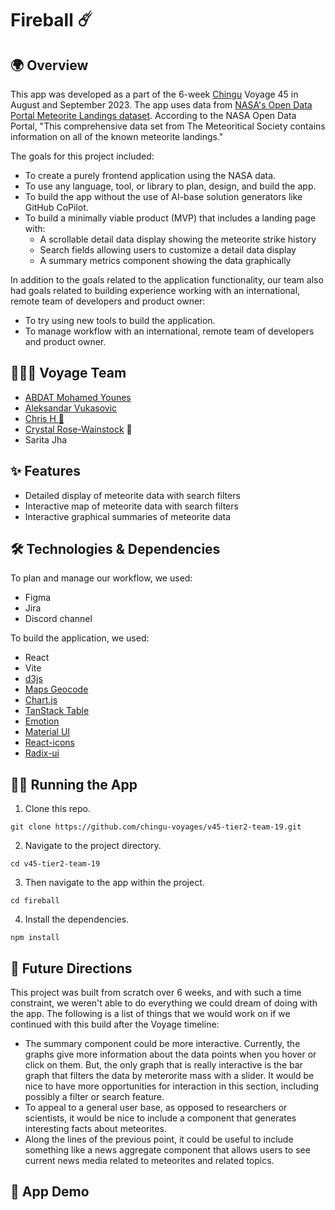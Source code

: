 # Fireball ☄️

## 🌍 Overview

This app was developed as a part of the 6-week [Chingu](https://www.chingu.io/) Voyage 45 in August and September 2023. The app uses data from [NASA's Open Data Portal Meteorite Landings dataset](https://data.nasa.gov/Space-Science/Meteorite-Landings/gh4g-9sfh). According to the NASA Open Data Portal, "This comprehensive data set from The Meteoritical Society contains information on all of the known meteorite landings."

The goals for this project included:

- To create a purely frontend application using the NASA data.
- To use any language, tool, or library to plan, design, and build the app.
- To build the app without the use of AI-base solution generators like GitHub CoPilot.
- To build a minimally viable product (MVP) that includes a landing page with:
  - A scrollable detail data display showing the meteorite strike history
  - Search fields allowing users to customize a detail data display
  - A summary metrics component showing the data graphically

In addition to the goals related to the application functionality, our team also had goals related to building experience working with an international, remote team of developers and product owner:

- To try using new tools to build the application.
- To manage workflow with an international, remote team of developers and product owner.

## 🧑‍🤝‍🧑 Voyage Team

- [ABDAT Mohamed Younes](https://github.com/uKiJo)
- [Aleksandar Vukasovic](https://github.com/vukas86)
- [Chris H 👾](https://github.com/crisxh)
- [Crystal Rose-Wainstock](https://github.com/crwainstock) 👋
- Sarita Jha

## ✨ Features

- Detailed display of meteorite data with search filters
- Interactive map of meteorite data with search filters
- Interactive graphical summaries of meteorite data

## 🛠️ Technologies & Dependencies

To plan and manage our workflow, we used:

- Figma
- Jira
- Discord channel

To build the application, we used:

- React
- Vite
- [d3js](https://d3js.org/what-is-d3)
- [Maps Geocode](https://geocode.maps.co/)
- [Chart.js](https://www.chartjs.org/)
- [TanStack Table](https://tanstack.com/table/v8/)
- [Emotion](https://emotion.sh/docs/introduction)
- [Material UI](https://mui.com/material-ui/getting-started/)
- [React-icons](https://www.npmjs.com/package/react-icons)
- [Radix-ui](https://www.radix-ui.com/)

## 👩‍💻 Running the App

1. Clone this repo.

```
git clone https://github.com/chingu-voyages/v45-tier2-team-19.git
```

2. Navigate to the project directory.

```
cd v45-tier2-team-19
```

3. Then navigate to the app within the project.

```
cd fireball
```

4. Install the dependencies.

```
npm install
```

## 🤩 Future Directions

This project was built from scratch over 6 weeks, and with such a time constraint, we weren't able to do everything we could dream of doing with the app. The following is a list of things that we would work on if we continued with this build after the Voyage timeline:

- The summary component could be more interactive. Currently, the graphs give more information about the data points when you hover or click on them. But, the only graph that is really interactive is the bar graph that filters the data by meterorite mass with a slider. It would be nice to have more opportunities for interaction in this section, including possibly a filter or search feature.
- To appeal to a general user base, as opposed to researchers or scientists, it would be nice to include a component that generates interesting facts about meteorites.
- Along the lines of the previous point, it could be useful to include something like a news aggregate component that allows users to see current news media related to meteorites and related topics.

## 👀 App Demo
